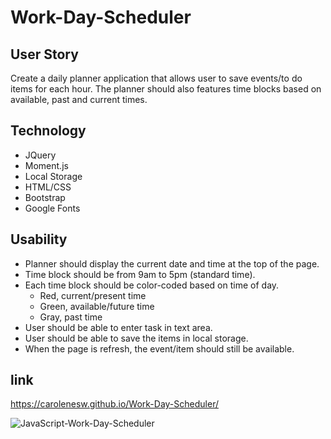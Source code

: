# Work-Day-Scheduler

## User Story 

Create a daily planner application that allows user to save events/to do items for each hour. The planner should also features time blocks based on available, past and current times. 

## Technology

- JQuery
- Moment.js
- Local Storage 
- HTML/CSS
- Bootstrap
- Google Fonts  

## Usability

- Planner should display the current date and time at the top of the page. 
- Time block should be from 9am to 5pm (standard time). 
- Each time block should be color-coded based on time of day.   
    - Red, current/present time
    - Green, available/future time
    - Gray, past time
- User should be able to enter task in text area.
- User should be able to save the items in local storage.
- When the page is refresh, the event/item should still be available.


## link

https://carolenesw.github.io/Work-Day-Scheduler/

![JavaScript-Work-Day-Scheduler]("")

